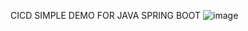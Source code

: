 CICD SIMPLE DEMO FOR JAVA SPRING BOOT
![image](https://github.com/user-attachments/assets/4ac76088-f30f-444d-abc1-ed03c3d6ae6b)
